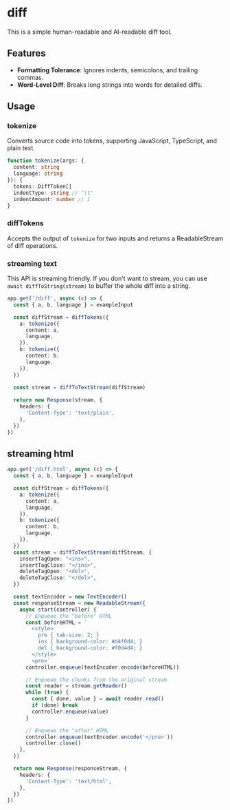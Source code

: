 # diff 

This is a simple human-readable and AI-readable diff tool. 

## Features

- **Formatting Tolerance**: Ignores indents, semicolons, and trailing commas.
- **Word-Level Diff**: Breaks long strings into words for detailed diffs.

## Usage


### tokenize

Converts source code into tokens, supporting JavaScript, TypeScript, and plain text.


```ts
function tokenize(args: {
  content: string
  language: string
}): {
  tokens: DiffToken[]
  indentType: string // "\t"
  indentAmount: number // 1
}
```

### diffTokens

Accepts the output of `tokenize` for two inputs and returns a ReadableStream of diff operations.

### streaming text

This API is streaming friendly. If you don't want to stream, you can use `await diffToString(stream)` to buffer the whole diff into a string. 

```ts
app.get('/diff', async (c) => {
  const { a, b, language } = exampleInput

  const diffStream = diffTokens({
    a: tokenize({
      content: a,
      language,
    }),
    b: tokenize({
      content: b,
      language,
    }),
  })

  const stream = diffToTextStream(diffStream)
  
  return new Response(stream, {
    headers: {
      'Content-Type': 'text/plain',
    },
  })
})
```

## streaming html

```ts
app.get('/diff.html', async (c) => {
  const { a, b, language } = exampleInput

  const diffStream = diffTokens({
    a: tokenize({
      content: a,
      language,
    }),
    b: tokenize({
      content: b,
      language,
    }),
  })
  const stream = diffToTextStream(diffStream, {
    insertTagOpen: "<ins>",
    insertTagClose: "</ins>",
    deleteTagOpen: "<del>",
    deleteTagClose: "</del>",
  })

  const textEncoder = new TextEncoder()
  const responseStream = new ReadableStream({
    async start(controller) {
      // Enqueue the "before" HTML
      const beforeHTML = `
        <style>
          pre { tab-size: 2; }
          ins { background-color: #d4f0d4; }
          del { background-color: #f0d4d4; }
        </style>
        <pre>`
      controller.enqueue(textEncoder.encode(beforeHTML))

      // Enqueue the chunks from the original stream
      const reader = stream.getReader()
      while (true) {
        const { done, value } = await reader.read()
        if (done) break
        controller.enqueue(value)
      }

      // Enqueue the "after" HTML
      controller.enqueue(textEncoder.encode('</pre>'))
      controller.close()
    },
  })

  return new Response(responseStream, {
    headers: {
      'Content-Type': 'text/html',
    },
  })
})
```   
